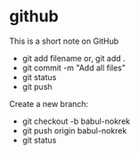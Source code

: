 # github

This is a short note on GitHub

- git add filename or, git add .
- git commit -m "Add all files"
- git status
- git push

Create a new branch:
- git checkout -b babul-nokrek
- git push origin babul-nokrek
- git status
